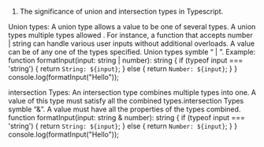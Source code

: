 1. The significance of union and intersection types in Typescript.
 
 Union types:
A union type allows a value to be one of several types. A union types multiple types allowed .  For instance, a function that accepts number | string can handle various user inputs without additional overloads. A value can be of any one of the types specified. Union types symble  “ | ”.
Example:
function formatInput(input: string | number): string {
 if (typeof input === 'string') {
 return `String: ${input}`;
 }
 else {
 return `Number: ${input}`; } 
}
 console.log(formatInput("Hello"));

 intersection Types:
 An intersection type combines multiple types into one. A value of this type must satisfy all the combined types.intersection  Types symble  “&”. A value must have all the properties of the types combined.
   function formatInput(input: string & number): string {
 if (typeof input === 'string') {
 return `String: ${input}`;
 }
 else {
 return `Number: ${input}`; } 
}
 console.log(formatInput("Hello"));
